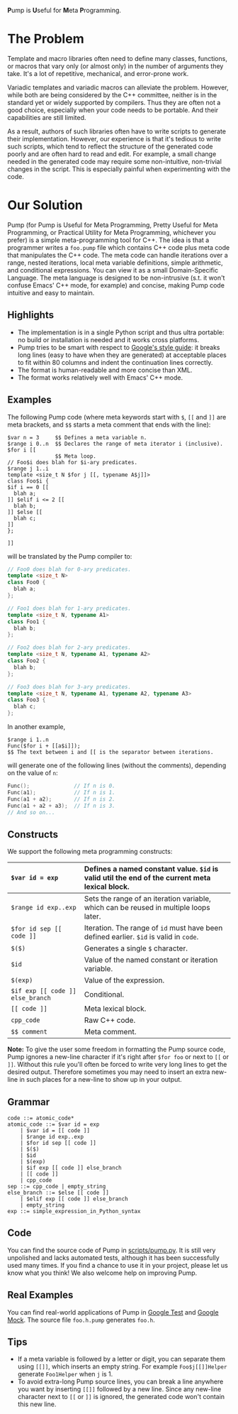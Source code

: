 

<b>P</b>ump is <b>U</b>seful for <b>M</b>eta <b>P</b>rogramming.

# The Problem #

Template and macro libraries often need to define many classes,
functions, or macros that vary only (or almost only) in the number of
arguments they take. It's a lot of repetitive, mechanical, and
error-prone work.

Variadic templates and variadic macros can alleviate the problem.
However, while both are being considered by the C++ committee, neither
is in the standard yet or widely supported by compilers.  Thus they
are often not a good choice, especially when your code needs to be
portable. And their capabilities are still limited.

As a result, authors of such libraries often have to write scripts to
generate their implementation. However, our experience is that it's
tedious to write such scripts, which tend to reflect the structure of
the generated code poorly and are often hard to read and edit. For
example, a small change needed in the generated code may require some
non-intuitive, non-trivial changes in the script. This is especially
painful when experimenting with the code.

# Our Solution #

Pump (for Pump is Useful for Meta Programming, Pretty Useful for Meta
Programming, or Practical Utility for Meta Programming, whichever you
prefer) is a simple meta-programming tool for C++. The idea is that a
programmer writes a `foo.pump` file which contains C++ code plus meta
code that manipulates the C++ code. The meta code can handle
iterations over a range, nested iterations, local meta variable
definitions, simple arithmetic, and conditional expressions. You can
view it as a small Domain-Specific Language. The meta language is
designed to be non-intrusive (s.t. it won't confuse Emacs' C++ mode,
for example) and concise, making Pump code intuitive and easy to
maintain.

## Highlights ##

  * The implementation is in a single Python script and thus ultra portable: no build or installation is needed and it works cross platforms.
  * Pump tries to be smart with respect to [Google's style guide](https://github.com/google/styleguide): it breaks long lines (easy to have when they are generated) at acceptable places to fit within 80 columns and indent the continuation lines correctly.
  * The format is human-readable and more concise than XML.
  * The format works relatively well with Emacs' C++ mode.

## Examples ##

The following Pump code (where meta keywords start with `$`, `[[` and `]]` are meta brackets, and `$$` starts a meta comment that ends with the line):

```
$var n = 3     $$ Defines a meta variable n.
$range i 0..n  $$ Declares the range of meta iterator i (inclusive).
$for i [[
               $$ Meta loop.
// Foo$i does blah for $i-ary predicates.
$range j 1..i
template <size_t N $for j [[, typename A$j]]>
class Foo$i {
$if i == 0 [[
  blah a;
]] $elif i <= 2 [[
  blah b;
]] $else [[
  blah c;
]]
};

]]
```

will be translated by the Pump compiler to:

``` cpp
// Foo0 does blah for 0-ary predicates.
template <size_t N>
class Foo0 {
  blah a;
};

// Foo1 does blah for 1-ary predicates.
template <size_t N, typename A1>
class Foo1 {
  blah b;
};

// Foo2 does blah for 2-ary predicates.
template <size_t N, typename A1, typename A2>
class Foo2 {
  blah b;
};

// Foo3 does blah for 3-ary predicates.
template <size_t N, typename A1, typename A2, typename A3>
class Foo3 {
  blah c;
};
```

In another example,

```
$range i 1..n
Func($for i + [[a$i]]);
$$ The text between i and [[ is the separator between iterations.
```

will generate one of the following lines (without the comments), depending on the value of `n`:

``` cpp
Func();              // If n is 0.
Func(a1);            // If n is 1.
Func(a1 + a2);       // If n is 2.
Func(a1 + a2 + a3);  // If n is 3.
// And so on...
```

## Constructs ##

We support the following meta programming constructs:

| `$var id = exp` | Defines a named constant value. `$id` is valid util the end of the current meta lexical block. |
|:----------------|:-----------------------------------------------------------------------------------------------|
| `$range id exp..exp` | Sets the range of an iteration variable, which can be reused in multiple loops later.          |
| `$for id sep [[ code ]]` | Iteration. The range of `id` must have been defined earlier. `$id` is valid in `code`.         |
| `$($)`          | Generates a single `$` character.                                                              |
| `$id`           | Value of the named constant or iteration variable.                                             |
| `$(exp)`        | Value of the expression.                                                                       |
| `$if exp [[ code ]] else_branch` | Conditional.                                                                                   |
| `[[ code ]]`    | Meta lexical block.                                                                            |
| `cpp_code`      | Raw C++ code.                                                                                  |
| `$$ comment`    | Meta comment.                                                                                  |

**Note:** To give the user some freedom in formatting the Pump source
code, Pump ignores a new-line character if it's right after `$for foo`
or next to `[[` or `]]`. Without this rule you'll often be forced to write
very long lines to get the desired output. Therefore sometimes you may
need to insert an extra new-line in such places for a new-line to show
up in your output.

## Grammar ##

``` ebnf
code ::= atomic_code*
atomic_code ::= $var id = exp
    | $var id = [[ code ]]
    | $range id exp..exp
    | $for id sep [[ code ]]
    | $($)
    | $id
    | $(exp)
    | $if exp [[ code ]] else_branch
    | [[ code ]]
    | cpp_code
sep ::= cpp_code | empty_string
else_branch ::= $else [[ code ]]
    | $elif exp [[ code ]] else_branch
    | empty_string
exp ::= simple_expression_in_Python_syntax
```

## Code ##

You can find the source code of Pump in [scripts/pump.py](../scripts/pump.py). It is still
very unpolished and lacks automated tests, although it has been
successfully used many times. If you find a chance to use it in your
project, please let us know what you think!  We also welcome help on
improving Pump.

## Real Examples ##

You can find real-world applications of Pump in [Google Test](https://github.com/google/googletest/tree/master/googletest) and [Google Mock](https://github.com/google/googletest/tree/master/googlemock). The source file `foo.h.pump` generates `foo.h`.

## Tips ##

  * If a meta variable is followed by a letter or digit, you can separate them using `[[]]`, which inserts an empty string. For example `Foo$j[[]]Helper` generate `Foo1Helper` when `j` is 1.
  * To avoid extra-long Pump source lines, you can break a line anywhere you want by inserting `[[]]` followed by a new line. Since any new-line character next to `[[` or `]]` is ignored, the generated code won't contain this new line.
